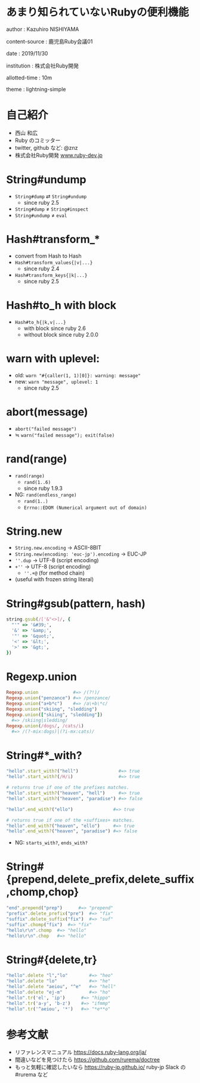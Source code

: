 # あまり知られていないRubyの便利機能

author
:   Kazuhiro NISHIYAMA

content-source
:   鹿児島Ruby会議01

date
:   2019/11/30

institution
:   株式会社Ruby開発

allotted-time
:   10m

theme
:   lightning-simple

# 自己紹介

- 西山 和広
- Ruby のコミッター
- twitter, github など: @znz
- 株式会社Ruby開発 www.ruby-dev.jp

# String#undump

- `String#dump` ⇄ `String#undump`
  - since ruby 2.5
- `String#dump` ≠ `String#inspect`
- `String#undump` ≠ `eval`

# Hash#transform_*

- convert from Hash to Hash
- `Hash#transform_values{|v|...}`
  - since ruby 2.4
- `Hash#transform_keys{|k|...}`
  - since ruby 2.5

# Hash#to_h with block

- `Hash#to_h{|k,v|...}`
  - with block since ruby 2.6
  - without block since ruby 2.0.0

# warn with uplevel:

- old: `warn "#{caller(1, 1)[0]}: warning: message"`
- new: `warn "message", uplevel: 1`
  - since ruby 2.5

# abort(message)

- `abort("failed message")`
- ≒ `warn("failed message"); exit(false)`

# rand(range)

- `rand(range)`
  - `rand(1..6)`
  - since ruby 1.9.3
- NG: `rand(endless_range)`
  - `rand(1..)`
  - `Errno::EDOM (Numerical argument out of domain)`

# String.new

- `String.new.encoding` → ASCII-8BIT
- `String.new(encoding: 'euc-jp').encoding` → EUC-JP
- `''.dup` → UTF-8 (script encoding)
- `+''` → UTF-8 (script encoding)
  - `''.+@` (for method chain)
- (useful with frozen string literal)

# String#gsub(pattern, hash)

```ruby
string.gsub(/['&"<>]/, {
  "'" => '&#39;',
  '&' => '&amp;',
  '"' => '&quot;',
  '<' => '&lt;',
  '>' => '&gt;',
})
```

# Regexp.union

```ruby
Regexp.union             #=> /(?!)/
Regexp.union("penzance") #=> /penzance/
Regexp.union("a+b*c")    #=> /a\+b\*c/
Regexp.union("skiing", "sledding")
Regexp.union(["skiing", "sledding"])
  #=> /skiing|sledding/
Regexp.union(/dogs/, /cats/i)
  #=> /(?-mix:dogs)|(?i-mx:cats)/
```

# String#*_with?

```ruby
"hello".start_with?("hell")               #=> true
"hello".start_with?(/H/i)                 #=> true

# returns true if one of the prefixes matches.
"hello".start_with?("heaven", "hell")     #=> true
"hello".start_with?("heaven", "paradise") #=> false

"hello".end_with?("ello")               #=> true

# returns true if one of the +suffixes+ matches.
"hello".end_with?("heaven", "ello")     #=> true
"hello".end_with?("heaven", "paradise") #=> false
```

- NG: `starts_with?`, `ends_with?`

# String#{prepend,delete_prefix,delete_suffix,chomp,chop}

```ruby
"end".prepend("prep")      #=> "prepend"
"prefix".delete_prefix("pre")  #=> "fix"
"suffix".delete_suffix("fix")  #=> "suf"
"suffix".chomp("fix")  #=> "fix"
"hello\r\n".chomp  #=> "hello"
"hello\r\n".chop   #=> "hello"
```

# String#{delete,tr}

```ruby
"hello".delete "l","lo"        #=> "heo"
"hello".delete "lo"            #=> "he"
"hello".delete "aeiou", "^e"   #=> "hell"
"hello".delete "ej-m"          #=> "ho"
"hello".tr('el', 'ip')      #=> "hippo"
"hello".tr('a-y', 'b-z')    #=> "ifmmp"
"hello".tr('^aeiou', '*')   #=> "*e**o"
```

# 参考文献

- リファレンスマニュアル
  <https://docs.ruby-lang.org/ja/>
- 間違いなどを見つけたら
  <https://github.com/rurema/doctree>
- もっと気軽に確認したいなら
  <https://ruby-jp.github.io/>
  ruby-jp Slack の #rurema など
